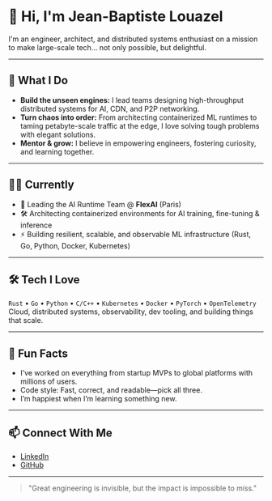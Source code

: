 # 👋 Hi, I'm Jean-Baptiste Louazel

I'm an engineer, architect, and distributed systems enthusiast on a mission to make large-scale tech... not only possible, but delightful.

---

## 🚀 What I Do

- **Build the unseen engines:** I lead teams designing high-throughput distributed systems for AI, CDN, and P2P networking.
- **Turn chaos into order:** From architecting containerized ML runtimes to taming petabyte-scale traffic at the edge, I love solving tough problems with elegant solutions.
- **Mentor & grow:** I believe in empowering engineers, fostering curiosity, and learning together.

---

## 🧑‍💻 Currently

- 🧭 Leading the AI Runtime Team @ **FlexAI** (Paris)
- 🛠️ Architecting containerized environments for AI training, fine-tuning & inference
- ⚡ Building resilient, scalable, and observable ML infrastructure (Rust, Go, Python, Docker, Kubernetes)

---

## 🛠️ Tech I Love

`Rust`&nbsp;•&nbsp;`Go`&nbsp;•&nbsp;`Python`&nbsp;•&nbsp;`C/C++`&nbsp;•&nbsp;`Kubernetes`&nbsp;•&nbsp;`Docker`&nbsp;•&nbsp;`PyTorch`&nbsp;•&nbsp;`OpenTelemetry`  
Cloud, distributed systems, observability, dev tooling, and building things that scale.

---

## 🌱 Fun Facts

- I’ve worked on everything from startup MVPs to global platforms with millions of users.
- Code style: Fast, correct, and readable—pick all three.
- I’m happiest when I’m learning something new.

---

## 📫 Connect With Me

- [LinkedIn](https://www.linkedin.com/in/jlouazel)
- [GitHub](https://github.com/jlouazel)

---

> "Great engineering is invisible, but the impact is impossible to miss."
> 
